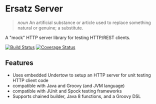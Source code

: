 # Ersatz Server

> _noun_ An artificial substance or article used to replace something natural or genuine; a substitute.

A "mock" HTTP server library for testing HTTP/REST clients.

[![Build Status](https://travis-ci.org/cjstehno/ersatz.svg?branch=master)](https://travis-ci.org/cjstehno/ersatz)
[![Coverage Status](https://coveralls.io/repos/github/cjstehno/ersatz/badge.svg?branch=master)](https://coveralls.io/github/cjstehno/ersatz?branch=master)

## Features

* Uses embedded Undertow to setup an HTTP server for unit testing HTTP client code
* compatible with Java and Groovy (and JVM language)
* compatible with JUnit and Spock testing frameworks
* Supports chained builder, Java 8 functions, and a Groovy DSL

